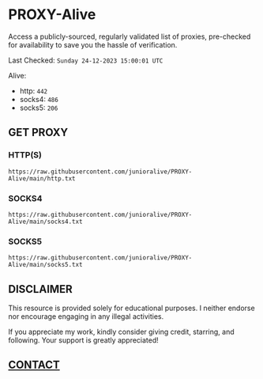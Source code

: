 # PROXY-Alive

Access a publicly-sourced, regularly validated list of proxies, pre-checked for availability to save you the hassle of verification.

Last Checked: `Sunday 24-12-2023 15:00:01 UTC`

Alive:
- http: `442`
- socks4: `486`
- socks5: `206`

## GET PROXY

### HTTP(S)

```https://raw.githubusercontent.com/junioralive/PROXY-Alive/main/http.txt```

### SOCKS4

```https://raw.githubusercontent.com/junioralive/PROXY-Alive/main/socks4.txt```

### SOCKS5

```https://raw.githubusercontent.com/junioralive/PROXY-Alive/main/socks5.txt```

## DISCLAIMER

This resource is provided solely for educational purposes. I neither endorse nor encourage engaging in any illegal activities.

If you appreciate my work, kindly consider giving credit, starring, and following. Your support is greatly appreciated! 

## [CONTACT](https://t.me/TheJuniorAlive)
